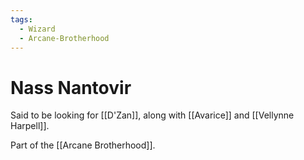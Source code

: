 ```yaml
---
tags:
  - Wizard
  - Arcane-Brotherhood
---
```

# Nass Nantovir 

Said to be looking for [[D'Zan]], along with [[Avarice]] and [[Vellynne Harpell]].

Part of the [[Arcane Brotherhood]].